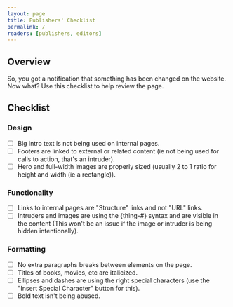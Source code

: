 ```yaml
---
layout: page
title: Publishers' Checklist
permalink: /
readers: [publishers, editors]
---
```


## Overview

So, you got a notification that something has been changed on the website. Now what? Use this checklist to help review the page.

## Checklist

### Design

- [ ] Big intro text is not being used on internal pages.
- [ ] Footers are linked to external or related content (ie not being used for calls to action, that's an intruder).
- [ ] Hero and full-width images are properly sized (usually 2 to 1 ratio for height and width (ie a rectangle)).

### Functionality

- [ ] Links to internal pages are "Structure" links and not "URL" links.
- [ ] Intruders and images are using the {thing-#} syntax and are visible in the content (This won't be an issue if the image or intruder is being hidden intentionally).

### Formatting

- [ ] No extra paragraphs breaks between elements on the page.
- [ ] Titles of books, movies, etc are italicized.
- [ ] Ellipses and dashes are using the right special characters (use the "Insert Special Character" button for this).
- [ ] Bold text isn't being abused.
